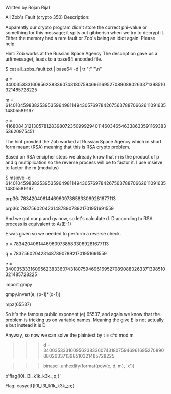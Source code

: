 Written by Rojan Rijal

All Zob's Fault (crypto 350)
Description:

Apparently our crypto program didn't store the correct phi-value or something for this message; it spits out gibberish when we try to decrypt it. Either the memory had a rare fault or Zob's being an idiot again. Please help.

Hint: Zob works at the Russian Space Agency
The description gave us a url(message), leads to a base64 encoded file.

$ cat all_zobs_fault.txt | base64 -d | tr ";" "\n"

e = 340035333160956238336074318075946961695270890880263371398510321485728225

m = 614010459838253953596498114943057697842675637887066261109163514805589167
 
c = 416808431213057812839807235099929401146034654633863359116938353620975451
 

The hint provded the Zob worked at Russian Space Agency which in short form meant (RSA) meaning that this is RSA crypto problem. 

Based on RSA encipher steps we already know that m is the product of p and q multiplication so the reverse process will be to factor it.
I use msieve to factor the m (modulus)

$ msieve -q 614010459838253953596498114943057697842675637887066261109163514805589167



prp36: 783420406144696097385833069281677113

prp36: 783756020423148789078921701951691559


And we got our p and qs now, so let's calculate d. D according to RSA process is equivalent to A/(E-1)

E was given so we needed to perform a reverse check. 

 p = 783420406144696097385833069281677113

q = 783756020423148789078921701951691559

e = 340035333160956238336074318075946961695270890880263371398510321485728225



import gmpy


 gmpy.invert(e, (p-1)*(q-1))

mpz(65537)


So it's the famous public exponent (e) 65537, and again we know that the problem is tricking us on variable names. Meaning the give E is not actually e but instead it is D

Anyway, so now we can solve the plaintext by t = c^d mod m


>>> d = 340035333160956238336074318075946961695270890880263371398510321485728225


>>> binascii.unhexlify(format(pow(c, d, m), 'x'))


b'flag{l0l_l3l_k1k_k3k_;p;}'


Flag: easyctf{l0l_l3l_k1k_k3k_;p;}

